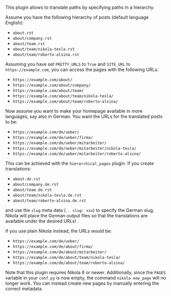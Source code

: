 This plugin allows to translate paths by specifying paths in a hierarchy.

Assume you have the following hierarchy of posts (default language English):

* `about.rst`
* `about/company.rst`
* `about/team.rst`
* `about/team/nikola-tesla.rst`
* `about/team/roberto-alsina.rst`

Assuming you have set `PRETTY_URLS` to `True` and `SITE_URL` to `https://example.com`,
you can access the pages with the following URLs:

* `https://example.com/about/`
* `https://example.com/about/company/`
* `https://example.com/about/team/`
* `https://example.com/about/team/nikola-tesla/`
* `https://example.com/about/team/roberto-alsina/`

Now assume you want to make your homepage available in more languages, say
also in German. You want the URLs for the translated posts to be:

* `https://example.com/de/ueber/`
* `https://example.com/de/ueber/firma/`
* `https://example.com/de/ueber/mitarbeiter/`
* `https://example.com/de/ueber/mitarbeiter/nikola-tesla/`
* `https://example.com/de/ueber/mitarbeiter/roberto-alsina/`

This can be achieved with the `hierarchical_pages` plugin. If you create
translations:

* `about.de.rst`
* `about/company.de.rst`
* `about/team.de.rst`
* `about/team/nikola-tesla.de.rst`
* `about/team/roberto-alsina.de.rst`

and use the `slug` meta data (`.. slug: xxx`) to specify the German slug,
Nikola will place the German output files so that the translations are
available under the desired URLs!

If you use plain Nikola instead, the URLs would be:

* `https://example.com/de/ueber/`
* `https://example.com/de/about/firma/`
* `https://example.com/de/about/mitarbeiter/`
* `https://example.com/de/about/team/nikola-tesla/`
* `https://example.com/de/about/team/roberto-alsina/`

Note that this plugin requires Nikola 8 or newer.
Additionally, since the `PAGES` variable in your `conf.py` is now empty, the command `nikola new_page` will no longer work.
You can instead create new pages by manually entering the correct metadata.
